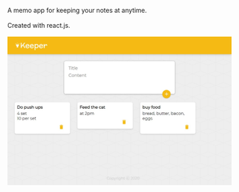 A memo app for keeping your notes at anytime.<br>
<br>
Created with react.js.
<br>
<br>
<img src="img/prev_img.jpg">
